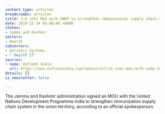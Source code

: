 ```yaml
---
content_type: articles
breadcrumbs: articles
title: J-K inks MoU with UNDP to strengthen immunization supply chain system
date: 2019-12-24 05:00:00 +0000
states:
- Jammu and Kashmir
sectors:
- Health
subsectors:
- Delivery Systems
- " Health IT"
sources:
- name: Outlook India
  url: https://www.outlookindia.com/newsscroll/jk-inks-mou-with-undp-to-strengthen-immunization-supply-chain-system/1688197
details: []
is_newsletter: false

---
```

The Jammu and Kashmir administration signed an MOU with the United Nations Development Programme India to strengthen immunization supply chain system in the union territory, according to an official spokesperson.
